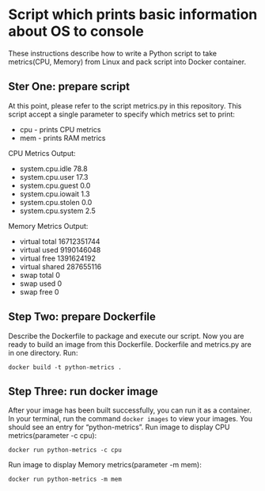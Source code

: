 # Script which prints basic information about OS to console

These instructions describe how to write a Python script to take metrics(CPU, Memory) from Linux and pack script into Docker container.

Ster One: prepare script
--------------
At this point, please refer to the script metrics.py in this repository.
This script accept a single parameter to specify which metrics set to print:

- cpu - prints CPU metrics
- mem - prints RAM metrics

CPU Metrics
Output:
  + system.cpu.idle 78.8
  + system.cpu.user 17.3
  + system.cpu.guest 0.0
  + system.cpu.iowait 1.3
  + system.cpu.stolen 0.0
  + system.cpu.system 2.5

Memory Metrics
Output:
  + virtual total 16712351744
  + virtual used 9190146048
  + virtual free 1391624192
  + virtual shared 287655116
  + swap total 0
  + swap used 0
  + swap free 0

Step Two: prepare Dockerfile
---------------
Describe the Dockerfile to package and execute our script. Now you are ready to build an image from this Dockerfile. 
Dockerfile and metrics.py are in one directory. Run:
  ```
  docker build -t python-metrics .
  ```
Step Three: run docker image
---------------
After your image has been built successfully, you can run it as a container. 
In your terminal, run the command ```docker images``` to view your images. You should see an entry for “python-metrics”. 
Run image to display CPU metrics(parameter -c cpu):
  ```
  docker run python-metrics -c cpu
  ```
Run image to display Memory metrics(parameter -m mem):
  ```
  docker run python-metrics -m mem
  ```
